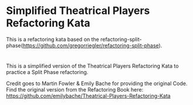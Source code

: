 # Simplified Theatrical Players Refactoring Kata

This is a refactoring kata based on the refactoring-split-phase(https://github.com/gregorriegler/refactoring-split-phase).

#

This is a simplified version of the Theatrical Players Refactoring Kata to practice a Split Phase refactoring.

Credit goes to Martin Fowler & Emily Bache for providing the original Code.
Find the original version from the Refactoring Book here: https://github.com/emilybache/Theatrical-Players-Refactoring-Kata